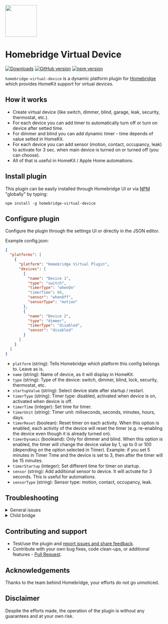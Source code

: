 <img src="https://github.com/mkz212/homebridge-virtual-device/blob/master/homebridge-virtual-switch.png" width="100px"></img>

# Homebridge Virtual Device

[![Downloads](https://img.shields.io/npm/dt/homebridge-virtual-device)](https://www.npmjs.com/package/homebridge-virtual-device)
[![GitHub version](https://img.shields.io/github/package-json/v/mkz212/homebridge-virtual-device?label=GitHub)](https://github.com/mkz212/homebridge-virtual-device/releases)
[![npm version](https://img.shields.io/npm/v/homebridge-virtual-device?color=%23cb3837&label=npm)](https://www.npmjs.com/package/homebridge-virtual-device)

`homebridge-virtual-device` is a dynamic platform plugin for [Homebridge](https://homebridge.io) which provides HomeKit support for virtual devices.

## How it works
- Create virtual device (like switch, dimmer, blind, garage, leak, security, thermostat, etc.).
- For each device you can add timer to automatically turn off or turn on device after setted time.
- For dimmer and blind you can add dynamic timer - time depends of value setted in HomeKit. 
- For each device you can add sensor (motion, contact, occupancy, leak) to activate for 3 sec. when main device is turned on or turned off (you can choose).
- All of that is useful in HomeKit / Apple Home automations.

## Install plugin

This plugin can be easily installed through Homebridge UI or via [NPM](https://www.npmjs.com/package/homebridge-virtual-device) "globally" by typing:

    npm install -g homebridge-virtual-device

## Configure plugin
Configure the plugin through the settings UI or directly in the JSON editor.

Example config.json:

```json
{
  "platforms": [
    {
      "platform": "Homebridge Virtual Plugin",
      "devices": [
        {
          "name": "Device 1",
          "type": "switch",
          "timerType": "whenOn"
          "timerTime": 60,
          "sensor": "whenOff",
          "sensorType": "motion"
        },
        {
          "name": "Device 2",
          "type": "dimmer",
          "timerType": "disabled",
          "sensor": "disabled"
        }
      ]
    }
  ]
}
```

- `platform` (string): Tells Homebridge which platform this config belongs to. Leave as is.
- `name` (string): Name of device, as it will display in HomeKit.
- `type` (string): Type of the device: switch, dimmer, blind, lock, security, thermostat, etc.
- `startupValue` (string): Select device state after startup / restart.
- `timerType` (string): Timer type: disabled, activated when device is on, activated when device is off.
- `timerTime` (integer): Set time for timer.
- `timerUnit` (string): Timer unit: miliseconds, seconds, minutes, hours, days.
- `timerReset` (boolean): Reset timer on each activity. When this option is enabled, each activity of the device will reset the timer (e.g. re-enabling the device even though it is already turned on).
- `timerDynamic` (booleand): Only for dimmer and blind. When this option is enabled, the timer will change the device value by 1, up to 0 or 100 (depending on the option selected in Timer). Example: if you set 5 minutes in Timer Time and the device is set to 3, then after the timer will be 15 minutes.
- `timerStartup` (integer): Set different time for timer on startup.
- `sensor` (string): Add additional sensor to device. It will actvate for 3 seconds. This is useful for automations.
- `sensorType` (string): Sensor type: motion, contact, occupancy, leak.


## Troubleshooting

<details>
<summary>General issues</summary>

Try:
- restart Homebridge / plugin bridge
- restart Apple hub
- remove device from cache (in Homebridge settings)

</details>

<details>
<summary>Child bridge</summary>
    
- It's recommended you run this plugin as a [child bridge](https://github.com/homebridge/homebridge/wiki/Child-Bridges).

</details>

## Contributing and support

- Test/use the plugin and [report issues and share feedback](https://github.com/mkz212/homebridge-virtual-device/issues).
- Contribute with your own bug fixes, code clean-ups, or additional features - [Pull Request](https://github.com/mkz212/homebridge-virtual-device/pulls).

## Acknowledgements
Thanks to the team behind Homebridge, your efforts do not go unnoticed.

## Disclaimer
Despite the efforts made, the operation of the plugin is without any guarantees and at your own risk.


 
